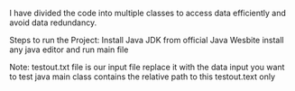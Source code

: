 I have divided the code into multiple classes to access data efficiently and avoid data redundancy.


Steps to run the Project:
    Install Java JDK from official Java Wesbite
    install any java editor and run main file

Note:
    testout.txt file is our input file 
    replace it with the data input you want to test
    java main class contains the relative path to this testout.text only


